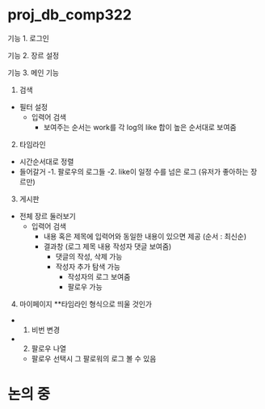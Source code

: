 # proj_db_comp322

기능 1. 로그인

기능 2. 장르 설정

기능 3. 메인 기능

1. 검색
- 필터 설정
   - 입력어 검색
      * 보여주는 순서는 work를 각 log의 like 합이 높은 순서대로 보여줌

2. 타임라인 
- 시간순서대로 정렬
- 들어갈거
   -1. 팔로우의 로그들
   -2. like이 일정 수를 넘은 로그 (유저가 좋아하는 장르만)

3. 게시판
- 전체 장르 둘러보기
   - 입력어 검색
      - 내용 혹은 제목에 입력어와 동일한 내용이 있으면 제공 (순서 : 최신순)
      - 결과창 (로그 제목 내용 작성자 댓글 보여줌)
         - 댓글의 작성, 삭제 가능
         - 작성자 추가 탐색 가능
            - 작성자의 로그 보여줌
            - 팔로우 가능
4. 마이페이지 **타임라인 형식으로 띄울 것인가
- 1. 비번 변경
- 2. 팔로우 나열
   - 팔로우 선택시 그 팔로워의 로그 볼 수 있음

# 논의 중


